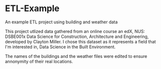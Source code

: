 # ETL-Example
An example ETL project using building and weather data

This project utlized data gathered from an online course an edX, NUS: DSBE001x Data Science for Construction, Architecture and Engineering, developed by Clayton Miller.
I chose this dataset as it represents a field that I'm interested in, Data Science in the Built Environment. 

The names of the buildings and the weather files were edited to ensure annonymity of their real locations. 
